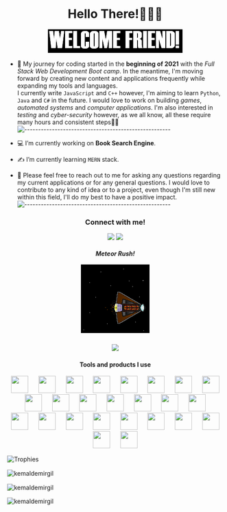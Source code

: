 <h1 align = "center"> Hello There!🌈🌠🌟</h1>
<p align = "center"><img src="/welcomeFriend.gif"/></p>


- 🧿 My journey for coding started in the **beginning of 2021** with the *Full Stack Web Development Boot camp*. In the meantime, I'm moving forward by creating new content and applications frequently while expanding my tools and languages.\
  I currently write `JavaScript` and `C++` however, I'm aiming to learn `Python`, `Java` and `C#` in the future. I would love to work on building *games*, *automated systems* and *computer applications*. I'm also interested in *testing* and *cyber-security* however, as we all know, all these require many hours and consistent steps🏇🏁
  ![-----------------------------------------------------](https://raw.githubusercontent.com/andreasbm/readme/master/assets/lines/rainbow.png)

- 💻 I’m currently working on **Book Search Engine**.

- ✍️ I’m currently learning `MERN` stack.

- 💬 Please feel free to reach out to me for asking any questions regarding my current applications or for any general questions. I would love to contribute to any kind of idea or to a project, even though I'm still new within this field, I'll do my best to have a positive impact.
![-----------------------------------------------------](https://raw.githubusercontent.com/andreasbm/readme/master/assets/lines/rainbow.png)

<h3 align = "center">Connect with me!</h3>
<p align="center">
  <a href="https://www.linkedin.com/in/kemaldemirgil/" target="_blank"><img src="https://img.shields.io/badge/LinkedIn-0077B5?style=flat-square&logo=linkedin&logoColor=white"/></a>
  <a href="mailto: kemal.demirgil@hotmail.com" target="_blank"><img src="https://img.shields.io/badge/Gmail-D14836?style=flat-square&logo=gmail&logoColor=white"/></a>
</p>

<h5 align = "center">Meteor Rush!<br><br>
<img src="/v0id2.gif"
<br></h5>
<p align = "center">
  
<img src="https://profile-counter.glitch.me/kemaldemirgil/count.svg"/>
</p>

<h4 align="center">Tools and products I use</h4>
<p align="center">
  <img src="https://www.vectorlogo.zone/logos/w3_html5/w3_html5-icon.svg" width="40" height="40"/> &nbsp;&nbsp;&nbsp;&nbsp;
  <img src="https://www.vectorlogo.zone/logos/javascript/javascript-vertical.svg" width="40" height="40"/> &nbsp;&nbsp;&nbsp;&nbsp;
  <img src="https://www.vectorlogo.zone/logos/reactjs/reactjs-icon.svg" width="40" height="40"/> &nbsp;&nbsp;&nbsp;&nbsp;
  <img src="https://www.vectorlogo.zone/logos/mongodb/mongodb-icon.svg" width="40" height="40"/> &nbsp;&nbsp;&nbsp;&nbsp;
  <img src="https://www.vectorlogo.zone/logos/nodemonio/nodemonio-icon.svg" width="40" height="40"/> &nbsp;&nbsp;&nbsp;&nbsp;
  <img src="https://www.vectorlogo.zone/logos/sequelizejs/sequelizejs-icon.svg" width="40" height="40"/> &nbsp;&nbsp;&nbsp;&nbsp;
  <img src="https://www.vectorlogo.zone/logos/arduino/arduino-icon.svg" width="40" height="40"/> &nbsp;&nbsp;&nbsp;&nbsp;
  <img src="https://www.vectorlogo.zone/logos/gnu_bash/gnu_bash-icon.svg" width="40" height="40"/> &nbsp;&nbsp;&nbsp;&nbsp;
  <img src="https://www.vectorlogo.zone/logos/getpostman/getpostman-icon.svg" width="40" height="40"/> &nbsp;&nbsp;&nbsp;&nbsp;
  <img src="https://www.vectorlogo.zone/logos/linux/linux-icon.svg" width="40" height="40"/> &nbsp;&nbsp;&nbsp;&nbsp;
  <img src="https://www.vectorlogo.zone/logos/js_webpack/js_webpack-icon.svg" width="40" height="40"/> &nbsp;&nbsp;&nbsp;&nbsp;
  <img src="https://www.vectorlogo.zone/logos/jquery/jquery-icon.svg" width="40" height="40"/> &nbsp;&nbsp;&nbsp;&nbsp;
  <img src="https://www.vectorlogo.zone/logos/nodejs/nodejs-icon.svg" width="40" height="40"/> &nbsp;&nbsp;&nbsp;&nbsp;
  <img src="https://www.vectorlogo.zone/logos/npmjs/npmjs-icon.svg" width="40" height="40"/> &nbsp;&nbsp;&nbsp;&nbsp;
  <img src="https://www.vectorlogo.zone/logos/eslint/eslint-icon.svg" width="40" height="40"/> &nbsp;&nbsp;&nbsp;&nbsp;
  <img src="https://www.vectorlogo.zone/logos/getbootstrap/getbootstrap-icon.svg" width="40" height="40"/> &nbsp;&nbsp;&nbsp;&nbsp;
  <img src="https://www.vectorlogo.zone/logos/markdown-here/markdown-here-icon.svg" width="40" height="40"/> &nbsp;&nbsp;&nbsp;&nbsp;
  <img src="https://www.vectorlogo.zone/logos/git-scm/git-scm-icon.svg" width="40" height="40"/> &nbsp;&nbsp;&nbsp;&nbsp;
  <img src="https://www.vectorlogo.zone/logos/mysql/mysql-icon.svg" width="40" height="40"/> &nbsp;&nbsp;&nbsp;&nbsp;
  <img src="https://www.vectorlogo.zone/logos/jestjsio/jestjsio-icon.svg" width="40" height="40"/> &nbsp;&nbsp;&nbsp;&nbsp;
  <img src="https://www.vectorlogo.zone/logos/heroku/heroku-icon.svg" width="40" height="40"/> &nbsp;&nbsp;&nbsp;&nbsp;
  <img src="https://www.vectorlogo.zone/logos/ubuntu/ubuntu-tile.svg" width="40" height="40"/> &nbsp;&nbsp;&nbsp;&nbsp;
  <img src="https://www.vectorlogo.zone/logos/unity3d/unity3d-icon.svg" width="40" height="40"/> &nbsp;&nbsp;&nbsp;&nbsp;
  <img src="https://www.vectorlogo.zone/logos/raspberrypi/raspberrypi-icon.svg" width="40" height="40"/> &nbsp;&nbsp;&nbsp;&nbsp;
  <img src="https://www.vectorlogo.zone/logos/expressjs/expressjs-icon.svg" width="40" height="40"/> &nbsp;&nbsp;&nbsp;&nbsp;
</p>



![Trophies](https://github-profile-trophy.vercel.app/?username=kemaldemirgil&theme=onedark&column=5&margin-w=60&margin-h=20)

<p align="center">
  <p><img align="center" src="https://github-readme-stats.vercel.app/api?username=kemaldemirgil&theme=tokyonight&show_icons=true" alt="kemaldemirgil" /></p>
   <p><img align="center" src="https://github-readme-streak-stats.herokuapp.com/?user=kemaldemirgil" alt="kemaldemirgil" /></p>
   <p><img align="center" src="https://github-readme-stats.vercel.app/api/top-langs/?username=kemaldemirgil&layout=compact&hide=html" alt="kemaldemirgil" /></p>
</p>

<!-- 
<p align="center"><img src="https://visitor-badge.glitch.me/badge?style=flat-square&page_id=kemaldemirgil"/>  &nbsp; &nbsp;</p> -->
<!--
<p align="center">
  <img src="https://img.shields.io/badge/-HTML5-red?logo=html5&logoColor=white&style=plastic"/>
  <img src="https://img.shields.io/badge/-CSS3-blue?logo=css3&logoColor=white&style=plastic"/>
  <img src="https://img.shields.io/badge/-JavaScript-yellow?logo=javascript&logoColor=white&style=plastic"/>
  <img src="https://img.shields.io/badge/-JQuery-blue?logo=jquery&logoColor=white&style=plastic"/>
  <img src="https://img.shields.io/badge/-Node.js-green?logo=node.js&logoColor=white&style=plastic"/>
  <img src="https://img.shields.io/badge/npm-CB3837?style=plastic&logo=npm&logoColor=white"/>
  <img src="https://img.shields.io/badge/Express.js-000000?style=plastic&logo=express&logoColor=white"/>
  <img src="https://img.shields.io/badge/-Bootstrap-purple?logo=bootstrap&logoColor=white&style=plastic"/>
  <img src="https://img.shields.io/badge/-Git-red?logo=git&logoColor=white&style=plastic"/>
  <img src="https://img.shields.io/badge/-C++-lightblue?logo=c%2B%2B&ogoColor=white&style=plastic"/>
  <img src="https://img.shields.io/badge/MySQL-%2300f.svg?&style=plastic&logo=mysql&logoColor=white"/>
  <img src="https://img.shields.io/badge/-Jest-%23C21325?&style=plastic&logo=jest&logoColor=white"/>
  <img src="https://img.shields.io/badge/Heroku-430098?style=plastic&logo=heroku&logoColor=white"/>
  <img src="https://img.shields.io/badge/-Markdown-black?logo=markdown&logoColor=white&style=plastic"/>
  <img src="https://img.shields.io/badge/unity%20-%23000000.svg?&style=plastic&logo=unity&logoColor=white"/>
  <img src="https://img.shields.io/badge/Ubuntu-E95420?style=plastic&logo=ubuntu&logoColor=white"/>
  <img src="https://img.shields.io/badge/-Raspberry%20Pi-C51A4A?style=plastic&logo=Raspberry-Pi"/>
</p>
-->


<!--
**kemaldemirgil/kemaldemirgil** is a ✨ _special_ ✨ repository because its `README.md` (this file) appears on your GitHub profile.

  Here are some ideas to get you started:

  - 🔭 I’m currently working on ...
  - 🌱 I’m currently learning ...
  - 👯 I’m looking to collaborate on ...
  - 🤔 I’m looking for help with ...
  - 💬 Ask me about ...
  - 📫 How to reach me: ...
  - 😄 Pronouns: ...
  - ⚡ Fun fact: ...
-->
